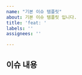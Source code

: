 ```yaml
---
name: "기본 이슈 템플릿"
about: 기본 이슈 템플릿 입니다.
title: 'feat: '
labels: ''
assignees: ''

---
```


## 이슈 내용

